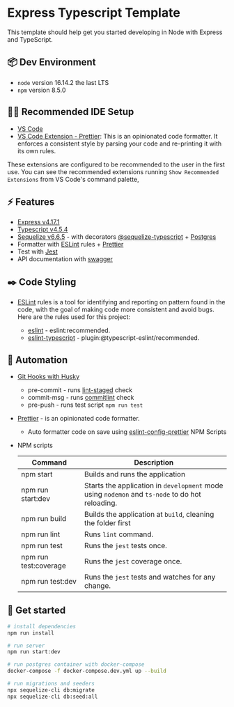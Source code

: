# Express Typescript Template

This template should help get you started developing in Node with Express and TypeScript.

## 📦 Dev Environment

- `node` version 16.14.2 the last LTS
- `npm` version 8.5.0

## 👨‍💻 Recommended IDE Setup

- [VS Code](https://code.visualstudio.com/)
- [VS Code Extension - Prettier](https://marketplace.visualstudio.com/items?itemName=esbenp.prettier-vscode): This is an opinionated code formatter. It enforces a consistent style by parsing your code and re-printing it with its own rules.

These extensions are configured to be recommended to the user in the first use. You can see the recommended extensions running `Show Recommended Extensions` from VS Code's command palette,

## ⚡️ Features

- [Express v4.17.1](https://github.com/expressjs/express)
- [Typescript v4.5.4](https://github.com/microsoft/TypeScript)
- [Sequelize v6.6.5](https://github.com/sequelize/sequelize) - with decorators [@sequelize-typescript](https://github.com/sequelize/sequelize-typescript) + [Postgres](https://github.com/brianc/node-postgres)
- Formatter with [ESLint](https://github.com/eslint/eslint) rules + [Prettier](https://github.com/prettier/prettier/)
- Test with [Jest](https://github.com/jestjs/jest)
- API documentation with [swagger](https://github.com/swagger-api/swagger-ui)

## ✒️ Code Styling

- [ESLint](https://eslint.org/) rules is a tool for identifying and reporting on pattern found in the code, with the goal of making code more consistent and avoid bugs. Here are the rules used for this project:

  - [eslint](https://eslint.org/docs/rules/) - eslint:recommended.
  - [eslint-typescript](https://typescript-eslint.io/rules/) - plugin:@typescript-eslint/recommended.

## 🦾 Automation

- [Git Hooks with Husky](https://github.com/typicode/husky)

  - pre-commit - runs [lint-staged](https://github.com/okonet/lint-staged) check
  - commit-msg - runs [commitlint](https://github.com/conventional-changelog/commitlint) check
  - pre-push - runs test script `npm run test`

- [Prettier](https://github.com/prettier/prettier/) - is an opinionated code formatter.

  - Auto formatter code on save using [eslint-config-prettier](https://github.com/prettier/eslint-config-prettier)
    NPM Scripts

- NPM scripts

  | Command               | Description                                                                                     |
  | --------------------- | ----------------------------------------------------------------------------------------------- |
  | npm start             | Builds and runs the application                                                                 |
  | npm run start:dev     | Starts the application in `development` mode using `nodemon` and `ts-node` to do hot reloading. |
  | npm run build         | Builds the application at `build`, cleaning the folder first                                    |
  | npm run lint          | Runs `lint` command.                                                                            |
  | npm run test          | Runs the `jest` tests once.                                                                     |
  | npm run test:coverage | Runs the `jest` coverage once.                                                                  |
  | npm run test:dev      | Runs the `jest` tests and watches for any change.                                               |

## 🚀 Get started

```sh
# install dependencies
npm run install

# run server
npm run start:dev

# run postgres container with docker-compose
docker-compose -f docker-compose.dev.yml up --build

# run migrations and seeders
npx sequelize-cli db:migrate
npx sequelize-cli db:seed:all
```
